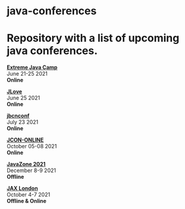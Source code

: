 # java-conferences
Repository with a list of upcoming java conferences.
====================================================

[**Extreme Java Camp**](https://extreme-java-camp.de/)  
June 21-25 2021  
**Online**

[**JLove**](https://jlove.konfy.care/)  
June 25 2021  
**Online**

[**jbcnconf**](https://www.jbcnconf.com/2021/)  
July 23 2021  
**Online**

[**JCON-ONLINE**](https://jcon.one/)  
October 05-08 2021  
**Online**

[**JavaZone 2021**](https://2021.javazone.no/#/)  
December 8-9 2021  
**Offline**

[**JAX London**](https://jaxlondon.com/)  
October 4-7 2021  
**Offline & Online**


